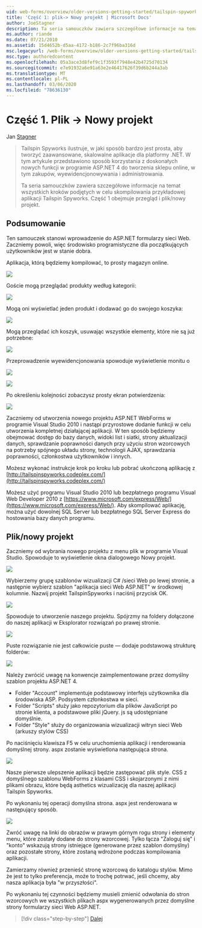 ```yaml
---
uid: web-forms/overview/older-versions-getting-started/tailspin-spyworks/tailspin-spyworks-part-1
title: 'Część 1: plik-> Nowy projekt | Microsoft Docs'
author: JoeStagner
description: Ta seria samouczków zawiera szczegółowe informacje na temat wszystkich kroków podjętych w celu skompilowania przykładowej aplikacji Tailspin Spyworks. Część 1 obejmuje przegląd i plik/nowy projekt.
ms.author: riande
ms.date: 07/21/2010
ms.assetid: 15d4652b-d5aa-4172-b186-2c7f96ba316d
msc.legacyurl: /web-forms/overview/older-versions-getting-started/tailspin-spyworks/tailspin-spyworks-part-1
msc.type: authoredcontent
ms.openlocfilehash: 05a3ace3d8fef9c1f3593f7948e42b4725d70134
ms.sourcegitcommit: e7e91932a6e91a63e2e46417626f39d6b244a3ab
ms.translationtype: MT
ms.contentlocale: pl-PL
ms.lasthandoff: 03/06/2020
ms.locfileid: "78636130"
---
```

# <a name="part-1-file--new-project"></a>Część 1. Plik -> Nowy projekt

Jan [Stagner](https://github.com/JoeStagner)

> Tailspin Spyworks ilustruje, w jaki sposób bardzo jest prosta, aby tworzyć zaawansowane, skalowalne aplikacje dla platformy .NET. W tym artykule przedstawiono sposób korzystania z doskonałych nowych funkcji w programie ASP.NET 4 do tworzenia sklepu online, w tym zakupów, wyewidencjonowywania i administrowania.
> 
> Ta seria samouczków zawiera szczegółowe informacje na temat wszystkich kroków podjętych w celu skompilowania przykładowej aplikacji Tailspin Spyworks. Część 1 obejmuje przegląd i plik/nowy projekt.

## <a id="_Toc260221666"></a>Podsumowanie

Ten samouczek stanowi wprowadzenie do ASP.NET formularzy sieci Web. Zaczniemy powoli, więc środowisko programistyczne dla początkujących użytkowników jest w stanie dobra.

Aplikacja, którą będziemy kompilować, to prosty magazyn online.

![](tailspin-spyworks-part-1/_static/image1.jpg)

Goście mogą przeglądać produkty według kategorii:

![](tailspin-spyworks-part-1/_static/image2.jpg)

Mogą oni wyświetlać jeden produkt i dodawać go do swojego koszyka:

![](tailspin-spyworks-part-1/_static/image3.jpg)

Mogą przeglądać ich koszyk, usuwając wszystkie elementy, które nie są już potrzebne:

![](tailspin-spyworks-part-1/_static/image4.jpg)

Przeprowadzenie wyewidencjonowania spowoduje wyświetlenie monitu o

![](tailspin-spyworks-part-1/_static/image5.jpg)

![](tailspin-spyworks-part-1/_static/image6.jpg)

Po określeniu kolejności zobaczysz prosty ekran potwierdzenia:

![](tailspin-spyworks-part-1/_static/image7.jpg)

Zaczniemy od utworzenia nowego projektu ASP.NET WebForms w programie Visual Studio 2010 i nastąpi przyrostowe dodanie funkcji w celu utworzenia kompletnej działającej aplikacji. W ten sposób będziemy obejmować dostęp do bazy danych, widoki list i siatki, strony aktualizacji danych, sprawdzanie poprawności danych przy użyciu stron wzorcowych na potrzeby spójnego układu strony, technologii AJAX, sprawdzania poprawności, członkostwa użytkowników i innych.

Możesz wykonać instrukcje krok po kroku lub pobrać ukończoną aplikację z [http://tailspinspyworks.codeplex.com/](http://tailspinspyworks.codeplex.com/)

Możesz użyć programu Visual Studio 2010 lub bezpłatnego programu Visual Web Developer 2010 z [https://www.microsoft.com/express/Web/](https://www.microsoft.com/express/Web/). Aby skompilować aplikację, można użyć dowolnej SQL Server lub bezpłatnego SQL Server Express do hostowania bazy danych programu.

## <a id="_Toc260221667"></a>Plik/nowy projekt

Zaczniemy od wybrania nowego projektu z menu plik w programie Visual Studio. Spowoduje to wyświetlenie okna dialogowego Nowy projekt.

![](tailspin-spyworks-part-1/_static/image8.jpg)

Wybierzemy grupę szablonów wizualizacji C# /sieci Web po lewej stronie, a następnie wybierz szablon "aplikacja sieci Web ASP.NET" w środkowej kolumnie. Nazwij projekt TailspinSpyworks i naciśnij przycisk OK.

![](tailspin-spyworks-part-1/_static/image9.jpg)

Spowoduje to utworzenie naszego projektu. Spójrzmy na foldery dołączone do naszej aplikacji w Eksplorator rozwiązań po prawej stronie.

![](tailspin-spyworks-part-1/_static/image10.jpg)

Puste rozwiązanie nie jest całkowicie puste — dodaje podstawową strukturę folderów:

![](tailspin-spyworks-part-1/_static/image1.png)

Należy zwrócić uwagę na konwencje zaimplementowane przez domyślny szablon projektu ASP.NET 4.

- Folder "Account" implementuje podstawowy interfejs użytkownika dla środowiska ASP. Podsystem członkostwa w sieci.
- Folder "Scripts" służy jako repozytorium dla plików JavaScript po stronie klienta, a podstawowe pliki jQuery. js są udostępniane domyślnie.
- Folder "Style" służy do organizowania wizualizacji witryn sieci Web (arkuszy stylów CSS)

Po naciśnięciu klawisza F5 w celu uruchomienia aplikacji i renderowania domyślnej strony. aspx zostanie wyświetlona następująca strona.

![](tailspin-spyworks-part-1/_static/image11.jpg)

Nasze pierwsze ulepszenie aplikacji będzie zastępować plik style. CSS z domyślnego szablonu WebForms z klasami CSS i skojarzonymi z nimi plikami obrazu, które będą asthetics wizualizację dla naszej aplikacji Tailspin Spyworks.

Po wykonaniu tej operacji domyślna strona. aspx jest renderowana w następujący sposób.

![](tailspin-spyworks-part-1/_static/image12.jpg)

Zwróć uwagę na linki do obrazów w prawym górnym rogu strony i elementy menu, które zostały dodane do strony wzorcowej. Tylko łącza "Zaloguj się" i "konto" wskazują strony istniejące (generowane przez szablon domyślny) oraz pozostałe strony, które zostaną wdrożone podczas kompilowania aplikacji.

Zamierzamy również przenieść stronę wzorcową do katalogu stylów. Mimo że jest to tylko preferencja, może to trochę potrwać, jeśli chcemy, aby nasza aplikacja była "w przyszłości".

Po wykonaniu tej czynności będziemy musieli zmienić odwołania do stron wzorcowych we wszystkich plikach aspx wygenerowanych przez domyślne strony formularzy sieci Web ASP.NET.

> [!div class="step-by-step"]
> [Dalej](tailspin-spyworks-part-2.md)
